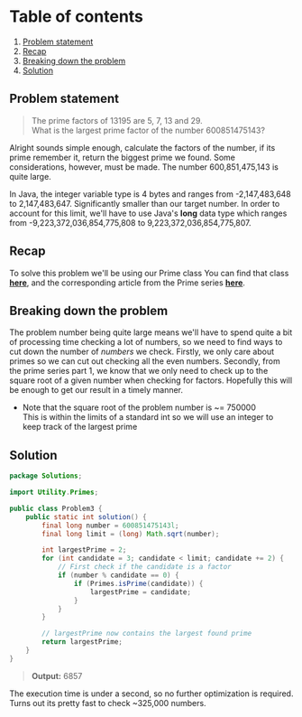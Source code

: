 # Table of contents
1. [Problem statement](#problem-statement)
2. [Recap](#recap)
3. [Breaking down the problem](#breaking-down-the-problem)
4. [Solution](#solution)

## Problem statement <a name="problem-statement"></a>
>The prime factors of 13195 are 5, 7, 13 and 29.  
What is the largest prime factor of the number 600851475143?

Alright sounds simple enough, calculate the factors of the number,
if its prime remember it, return the biggest prime we found. Some considerations,
however, must be made. The number 600,851,475,143 is quite large.

In Java, the integer variable type is 4 bytes and ranges from
-2,147,483,648 to 2,147,483,647. Significantly smaller than our target number.
In order to account for this limit, we'll have to use Java's **long**
data type which ranges from -9,223,372,036,854,775,808 to 9,223,372,036,854,775,807.

## Recap <a name="recap"></a>
To solve this problem we'll be using our Prime class
You can find that class [**here**](https://github.com/Galetie/Primes-Java/tree/Part1), and the
corresponding article from the Prime series [**here**](https://jlog.au/Blog/article/63cd1fd52c1e3ac3f07b1841).

## Breaking down the problem <a name="breaking-down-the-problem"></a>
The problem number being quite large means we'll have to spend quite a bit of
processing time checking a lot of numbers, so we need to find ways to cut down
the number of *numbers* we check. Firstly, we only care about primes
so we can cut out checking all the even numbers. Secondly, from the prime series part 1,
we know that we only need to check up to the square root of a
given number when checking for factors. Hopefully this will be enough
to get our result in a timely manner.
- Note that the square root of the problem number is ~= 750000  
This is within the limits of a standard int so we will use an integer to keep track
of the largest prime

## Solution <a name="solution"></a>
```java
package Solutions;

import Utility.Primes;

public class Problem3 {
    public static int solution() {
        final long number = 600851475143l;
        final long limit = (long) Math.sqrt(number);

        int largestPrime = 2;
        for (int candidate = 3; candidate < limit; candidate += 2) {
            // First check if the candidate is a factor
            if (number % candidate == 0) {
                if (Primes.isPrime(candidate)) {
                    largestPrime = candidate;
                }
            }
        }

        // largestPrime now contains the largest found prime
        return largestPrime;
    }
}
```
> **Output:** 6857

The execution time is under a second, so no further optimization is required.
Turns out its pretty fast to check ~325,000 numbers.